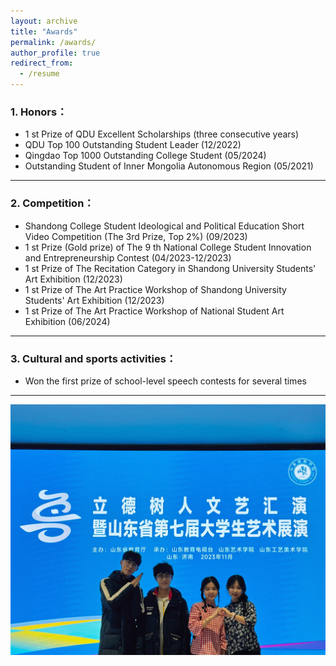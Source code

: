 ```yaml
---
layout: archive
title: "Awards"
permalink: /awards/
author_profile: true
redirect_from:
  - /resume
---
```


### 1. Honors：

-	1 st Prize of QDU Excellent Scholarships (three consecutive years)
-	QDU Top 100 Outstanding Student Leader <nobr>(12/2022)</nobr>
-	Qingdao Top 1000 Outstanding College Student <nobr>(05/2024)</nobr>
-	Outstanding Student of Inner Mongolia Autonomous Region <nobr>(05/2021)</nobr>

---

### 2. Competition：

-	Shandong College Student Ideological and Political Education Short Video Competition <nobr>(The 3rd Prize, Top 2%)</nobr> <nobr>(09/2023)</nobr>
-	1 st Prize (Gold prize) of The 9 th National College Student Innovation and Entrepreneurship Contest <nobr>(04/2023-12/2023)</nobr>
-	1 st Prize of The Recitation Category in Shandong University Students' Art Exhibition <nobr>(12/2023)</nobr>
-	1 st Prize of The Art Practice Workshop of Shandong University Students' Art Exhibition <nobr>(12/2023)</nobr>
- 1 st Prize of The Art Practice Workshop of National Student Art Exhibition <nobr>(06/2024)</nobr>

---

### 3. Cultural and sports activities：

-	Won the first prize of school-level speech contests for several times

---

![awards2](../images/awards2.jpg)


